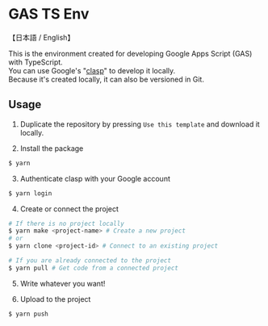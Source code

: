 # GAS TS Env
【日本語 / English】

This is the environment created for developing Google Apps Script (GAS) with TypeScript.  
You can use Google's "[clasp](https://github.com/google/clasp)" to develop it locally.  
Because it's created locally, it can also be versioned in Git.

## Usage
1. Duplicate the repository by pressing `Use this template` and download it locally.

2. Install the package  
``` bash
$ yarn
```

3. Authenticate clasp with your Google account  
``` bash
$ yarn login
```

4. Create or connect the project  
``` bash
# If there is no project locally
$ yarn make <project-name> # Create a new project
# or
$ yarn clone <project-id> # Connect to an existing project

# If you are already connected to the project
$ yarn pull # Get code from a connected project
```

5. Write whatever you want!

6. Upload to the project  
``` bash
$ yarn push
```
